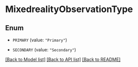 # MixedrealityObservationType

## Enum


* `PRIMARY` (value: `"Primary"`)

* `SECONDARY` (value: `"Secondary"`)


[[Back to Model list]](../README.md#documentation-for-models) [[Back to API list]](../README.md#documentation-for-api-endpoints) [[Back to README]](../README.md)


